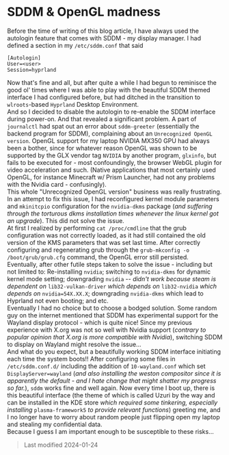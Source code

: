 # SDDM & OpenGL madness  
Before the time of writing of this blog article, I have always used the autologin feature that comes with SDDM - my display manager. I had defined a section in my `/etc/sddm.conf` that said 
```
[Autologin]
User=<user>
Session=hyprland
```
Now that's fine and all, but after quite a while I had begun to reminisce the good ol' times where I was able to play with the beautiful SDDM themed interface I had configured before, but had ditched in the transition to `wlroots`-based `Hyprland` Desktop Environment.  
And so I decided to disable the autologin to re-enable the SDDM interface during power-on. And that revealed a significant problem. 
A part of `journalctl` had spat out an error about `sddm-greeter` (essentially the backend program for SDDM), complaining about an `Unrecognized OpenGL version`. 
OpenGL support for my laptop NVIDIA MX350 GPU had always been a bother, since for whatever reason OpenGL was shown to be supported by the GLX vendor tag `NVIDIA` by another program, `glxinfo`, 
but fails to be executed for - most confoundingly, the browser WebGL plugin for video acceleration and such. 
(Native applications that most certainly used OpenGL, for instance Minecraft w/ Prism Launcher, had not any problems with the Nvidia card - confusingly).  
This whole "Unrecognized OpenGL version" business was really frustrating. In an attempt to fix this issue, I had reconfigured kernel module parameters and `mkinitcpio` configuration for the `nvidia-dkms` package (*and suffering through the torturous dkms installation times whenever the linux kernel got an upgrade*). 
This did not solve the issue.  
At first I realized by performing `cat /proc/cmdline` that the grub configuration was not correctly loaded, as it had still contained the old version of the KMS parameters that was set last time. After correctly configuring and regenerating grub through the `grub-mkconfig -o /boot/grub/grub.cfg` command, the OpenGL error still persisted.  
Eventually, after other futile steps taken to solve the issue - including but not limited to: Re-installing `nvidia`; switching to `nvidia-dkms` for dynamic kernel mode setting; downgrading `nvidia` -- *didn't work because steam is dependent on* `lib32-vulkan-driver` *which depends on* `lib32-nvidia` *which depends on* `nvidia=54X.XX.X`; downgrading `nvidia-dkms` which lead to Hyprland not even booting; and etc.  
Eventually I had no choice but to choose a bodged solution. Some random guy on the internet mentioned that SDDM has experimental support for the Wayland display protocol - which is quite nice! Since my previous experience with X.org was not so well with Nvidia support (*contrary to popular opinion that X.org is more compatible with Nvidia*), switching SDDM to display on Wayland might resolve the issue...  
And what do you expect, but a beautifully working SDDM interface initiating each time the system boots!! After configuring some files in `/etc/sddm.conf.d/` including the addition of `10-wayland.conf` which set `DisplayServer=wayland` (*and also installing the weston compositor since it is apparently the default - and I hate change that might shatter my progress so far.*), `sddm` works fine and well again. Now every time I boot up, there is this beautiful interface (the theme of which is called Uzuri by the way and can be installed in the KDE store *which required some tinkering, especially installing* `plasma-framework5` *to provide relevant functions*) greeting me, and I no longer have to worry about random people just flipping open my laptop and stealing my confidential data.  
Because I guess I am important enough to be susceptible to these risks...  

> Last modified 2024-01-24
